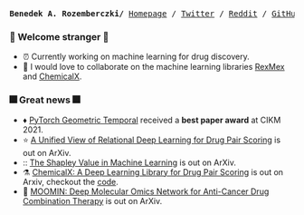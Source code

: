 <p><pre align="center">
<strong>Benedek A. Rozemberczki/</strong> <a href="">Homepage</a> / <a href="https://twitter.com/benedekrozemberczki">Twitter</a> / <a href="https://www.reddit.com/user/benitorosenberg/submitted/?sort=top">Reddit</a> / <a href="https://github.com/benedekrozemberczki">GitHub</a> / <a href="https://scholar.google.com/citations?user=pa8DvbkAAAAJ&hl=en&oi=ao">Google Scholar</a></pre></p>

### :sparkler: Welcome stranger :sparkler:
- :alarm_clock: Currently working on machine learning for drug discovery.
- :robot: I would love to collaborate on the machine learning libraries [RexMex](https://github.com/AstraZeneca/rexmex) and  [ChemicalX](https://github.com/AstraZeneca/chemicalx).

### :fireworks: Great news :fireworks:
- :diamonds: [PyTorch Geometric Temporal](https://arxiv.org/abs/2104.07788) received a **best paper award** at CIKM 2021.
- :star: [A Unified View of Relational Deep Learning for Drug Pair Scoring](https://arxiv.org/abs/2111.02916) is out on ArXiv.
- :: [The Shapley Value in Machine Learning]() is out on ArXiv.
- ⚗️ [ChemicalX: A Deep Learning Library for Drug Pair Scoring](https://arxiv.org/abs/2202.05240) is out on Arxiv, checkout the [code](https://github.com/AstraZeneca/chemicalx).
- :dna: [MOOMIN: Deep Molecular Omics Network for Anti-Cancer Drug Combination Therapy](https://arxiv.org/pdf/2110.15087.pdf) is out on ArXiv.
